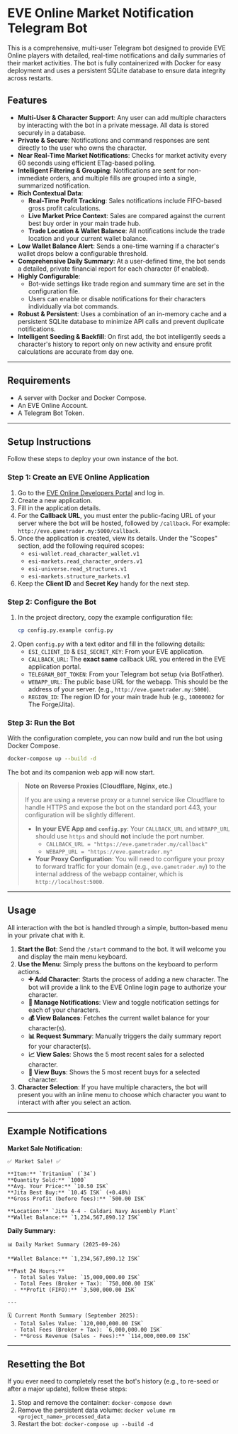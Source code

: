 # EVE Online Market Notification Telegram Bot

This is a comprehensive, multi-user Telegram bot designed to provide EVE Online players with detailed, real-time notifications and daily summaries of their market activities. The bot is fully containerized with Docker for easy deployment and uses a persistent SQLite database to ensure data integrity across restarts.

## Features

- **Multi-User & Character Support**: Any user can add multiple characters by interacting with the bot in a private message. All data is stored securely in a database.
- **Private & Secure**: Notifications and command responses are sent directly to the user who owns the character.
- **Near Real-Time Market Notifications**: Checks for market activity every 60 seconds using efficient ETag-based polling.
- **Intelligent Filtering & Grouping**: Notifications are sent for non-immediate orders, and multiple fills are grouped into a single, summarized notification.
- **Rich Contextual Data**:
  - **Real-Time Profit Tracking**: Sales notifications include FIFO-based gross profit calculations.
  - **Live Market Price Context**: Sales are compared against the current best buy order in your main trade hub.
  - **Trade Location & Wallet Balance**: All notifications include the trade location and your current wallet balance.
- **Low Wallet Balance Alert**: Sends a one-time warning if a character's wallet drops below a configurable threshold.
- **Comprehensive Daily Summary**: At a user-defined time, the bot sends a detailed, private financial report for each character (if enabled).
- **Highly Configurable**:
  - Bot-wide settings like trade region and summary time are set in the configuration file.
  - Users can enable or disable notifications for their characters individually via bot commands.
- **Robust & Persistent**: Uses a combination of an in-memory cache and a persistent SQLite database to minimize API calls and prevent duplicate notifications.
- **Intelligent Seeding & Backfill**: On first add, the bot intelligently seeds a character's history to report only on new activity and ensure profit calculations are accurate from day one.

---

## Requirements

- A server with Docker and Docker Compose.
- An EVE Online Account.
- A Telegram Bot Token.

---

## Setup Instructions

Follow these steps to deploy your own instance of the bot.

### Step 1: Create an EVE Online Application

1.  Go to the [EVE Online Developers Portal](https://developers.eveonline.com/applications) and log in.
2.  Create a new application.
3.  Fill in the application details.
4.  For the **Callback URL**, you must enter the public-facing URL of your server where the bot will be hosted, followed by `/callback`. For example: `http://eve.gametrader.my:5000/callback`.
5.  Once the application is created, view its details. Under the "Scopes" section, add the following required scopes:
    -   `esi-wallet.read_character_wallet.v1`
    -   `esi-markets.read_character_orders.v1`
    -   `esi-universe.read_structures.v1`
    -   `esi-markets.structure_markets.v1`
6.  Keep the **Client ID** and **Secret Key** handy for the next step.

### Step 2: Configure the Bot

1.  In the project directory, copy the example configuration file:
    ```bash
    cp config.py.example config.py
    ```
2.  Open `config.py` with a text editor and fill in the following details:
    -   `ESI_CLIENT_ID` & `ESI_SECRET_KEY`: From your EVE application.
    -   `CALLBACK_URL`: The **exact same** callback URL you entered in the EVE application portal.
    -   `TELEGRAM_BOT_TOKEN`: From your Telegram bot setup (via BotFather).
    -   `WEBAPP_URL`: The public base URL for the webapp. This should be the address of your server. (e.g., `http://eve.gametrader.my:5000`).
    -   `REGION_ID`: The region ID for your main trade hub (e.g., `10000002` for The Forge/Jita).

### Step 3: Run the Bot

With the configuration complete, you can now build and run the bot using Docker Compose.

```bash
docker-compose up --build -d
```

The bot and its companion web app will now start.

> **Note on Reverse Proxies (Cloudflare, Nginx, etc.)**
>
> If you are using a reverse proxy or a tunnel service like Cloudflare to handle HTTPS and expose the bot on the standard port 443, your configuration will be slightly different.
>
> -   **In your EVE App and `config.py`**: Your `CALLBACK_URL` and `WEBAPP_URL` should use `https` and should **not** include the port number.
>     -   `CALLBACK_URL = "https://eve.gametrader.my/callback"`
>     -   `WEBAPP_URL = "https://eve.gametrader.my"`
> -   **Your Proxy Configuration**: You will need to configure your proxy to forward traffic for your domain (e.g., `eve.gametrader.my`) to the internal address of the webapp container, which is `http://localhost:5000`.

---

## Usage

All interaction with the bot is handled through a simple, button-based menu in your private chat with it.

1.  **Start the Bot**: Send the `/start` command to the bot. It will welcome you and display the main menu keyboard.
2.  **Use the Menu**: Simply press the buttons on the keyboard to perform actions.
    -   **➕ Add Character**: Starts the process of adding a new character. The bot will provide a link to the EVE Online login page to authorize your character.
    -   **🔔 Manage Notifications**: View and toggle notification settings for each of your characters.
    -   **💰 View Balances**: Fetches the current wallet balance for your character(s).
    -   **📊 Request Summary**: Manually triggers the daily summary report for your character(s).
    -   **📈 View Sales**: Shows the 5 most recent sales for a selected character.
    -   **🛒 View Buys**: Shows the 5 most recent buys for a selected character.
3.  **Character Selection**: If you have multiple characters, the bot will present you with an inline menu to choose which character you want to interact with after you select an action.

---

## Example Notifications

**Market Sale Notification:**
```
✅ Market Sale! ✅

**Item:** `Tritanium` (`34`)
**Quantity Sold:** `1000`
**Avg. Your Price:** `10.50 ISK`
**Jita Best Buy:** `10.45 ISK` (+0.48%)
**Gross Profit (before fees):** `500.00 ISK`

**Location:** `Jita 4-4 - Caldari Navy Assembly Plant`
**Wallet Balance:** `1,234,567,890.12 ISK`
```

**Daily Summary:**
```
📊 Daily Market Summary (2025-09-26)

**Wallet Balance:** `1,234,567,890.12 ISK`

**Past 24 Hours:**
  - Total Sales Value: `15,000,000.00 ISK`
  - Total Fees (Broker + Tax): `750,000.00 ISK`
  - **Profit (FIFO):** `3,500,000.00 ISK`

---

🗓️ Current Month Summary (September 2025):
  - Total Sales Value: `120,000,000.00 ISK`
  - Total Fees (Broker + Tax): `6,000,000.00 ISK`
  - **Gross Revenue (Sales - Fees):** `114,000,000.00 ISK`
```

---

## Resetting the Bot

If you ever need to completely reset the bot's history (e.g., to re-seed or after a major update), follow these steps:

1.  Stop and remove the container: `docker-compose down`
2.  Remove the persistent data volume: `docker volume rm <project_name>_processed_data`
3.  Restart the bot: `docker-compose up --build -d`